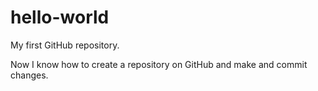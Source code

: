 # hello-world
My first GitHub repository.

Now I know how to create a repository on GitHub and make and commit changes.
